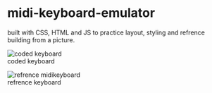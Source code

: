 # midi-keyboard-emulator

built with CSS, HTML and JS to practice layout, styling and refrence building from a picture.

![coded keyboard](https://user-images.githubusercontent.com/72248784/135896865-50e9899d-9a09-4e84-83a4-aa4eb0362eef.png)  
coded keyboard

![refrence midikeyboard](https://user-images.githubusercontent.com/72248784/135896951-e27619a7-ddec-40e0-8c2e-6ee6558e2d5e.jpg)  
refrence keyboard

